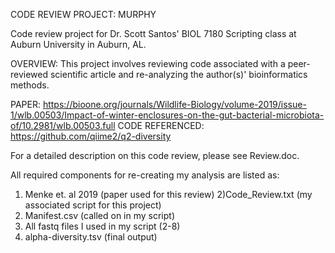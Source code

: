 CODE REVIEW PROJECT: MURPHY

Code review project for Dr. Scott Santos' BIOL 7180 Scripting class at Auburn University in Auburn, AL.

OVERVIEW: This project involves reviewing code associated with a peer-reviewed scientific article and re-analyzing the author(s)' bioinformatics methods.

PAPER: https://bioone.org/journals/Wildlife-Biology/volume-2019/issue-1/wlb.00503/Impact-of-winter-enclosures-on-the-gut-bacterial-microbiota-of/10.2981/wlb.00503.full
CODE REFERENCED: https://github.com/qiime2/q2-diversity

For a detailed description on this code review, please see Review.doc.

All required components for re-creating my analysis are listed as:
1) Menke et. al 2019 (paper used for this review)
2)Code_Review.txt (my associated script for this project)
3) Manifest.csv (called on in my script)
4) All fastq files I used in my script (2-8)
5) alpha-diversity.tsv (final output)
